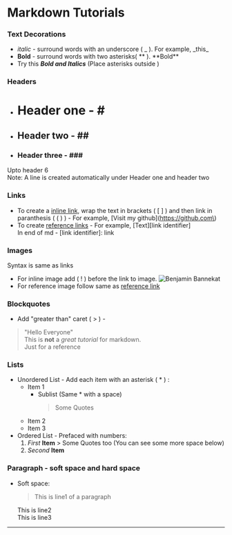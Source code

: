 # Markdown Tutorials
### Text Decorations
- _italic_ - surround words with an underscore ( _ ). For example, \_this\_
- **Bold** - surround words with two asterisks( ** ).  \*\*Bold\*\*
- Try this **_Bold and Italics_** (Place asterisks outside )

### Headers
- # Header one - \#
- ## Header two - \#\#
- ### Header three - \#\#\# <br>
Upto header 6 <br>
Note: A line is created automatically under Header one and header two

### Links
- To create a [inline link](#), wrap the text in brackets ( [ ] ) and then link in paranthesis ( ( ) ) - For example, \[Visit my github\]\(https://github.com\) 
- To create [reference links][md tuts] - For example, \[Text\]\[link identifier\]<br>
In end of md - \[link identifier\]: link

### Images
Syntax is same as links<br>
- For inline image add ( ! ) before the link to image. ![Benjamin Bannekat](https://octodex.github.com/images/bannekat.png)
- For reference image follow same as [reference link][image]

### Blockquotes
- Add "greater than" caret ( > ) - 
> "Hello Everyone"<br>
> This is **not** a _great tutorial_ for markdown.<br>
> Just for a reference

### Lists
- Unordered List - Add each item with an asterisk ( * ) :
    * Item 1
        * Sublist (Same * with a space)
            > Some Quotes
    * Item 2
    * Item 3
- Ordered List - Prefaced with numbers:
    1. _First_ **Item**
      > Some Quotes too (You can see some more space below)
    2. _Second_ **Item**
    
### Paragraph - soft space and hard space
   - Soft space:
      > This is line1 of a paragraph
      
      This is line2  
      This is line3


-----------
[md tuts]: https://www.markdowntutorial.com/
[image]: http://icons.iconarchive.com/icons/google/noto-emoji-animals-nature/256/22221-cat-icon.png
